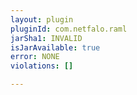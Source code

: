 ```yaml
---
layout: plugin
pluginId: com.netfalo.raml
jarSha1: INVALID
isJarAvailable: true
error: NONE
violations: []

---
```

